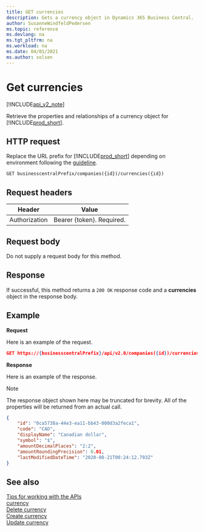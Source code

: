 ```yaml
---
title: GET currencies  
description: Gets a currency object in Dynamics 365 Business Central.
author: SusanneWindfeldPedersen
ms.topic: reference
ms.devlang: na
ms.tgt_pltfrm: na
ms.workload: na
ms.date: 04/01/2021
ms.author: solsen
---
```


# Get currencies

[!INCLUDE[api_v2_note](../../../includes/api_v2_note.md)]

Retrieve the properties and relationships of a currency object for [!INCLUDE[prod_short](../../../includes/prod_short.md)].

## HTTP request
Replace the URL prefix for [!INCLUDE[prod_short](../../../includes/prod_short.md)] depending on environment following the [guideline](../endpoints-apis-for-dynamics.md).

```
GET businesscentralPrefix/companies({id})/currencies({id})
```

## Request headers

|Header|Value|
|------|-----|
|Authorization  |Bearer {token}. Required. |

## Request body
Do not supply a request body for this method.

## Response
If successful, this method returns a ```200 OK``` response code and a **currencies** object in the response body.

## Example

**Request**

Here is an example of the request.

```json
GET https://{businesscentralPrefix}/api/v2.0/companies({id})/currencies({id})
```

**Response**

Here is an example of the response. 

> [!NOTE]  
>   The response object shown here may be truncated for brevity. All of the properties will be returned from an actual call.

```json
{
    "id": "0ca5738a-44e3-ea11-bb43-000d3a2feca1",
    "code": "CAD",
    "displayName": "Canadian dollar",
    "symbol": "$",
    "amountDecimalPlaces": "2:2",
    "amountRoundingPrecision": 0.01,
    "lastModifiedDateTime": "2020-08-21T00:24:12.793Z"
}
```

## See also
[Tips for working with the APIs](../../../developer/devenv-connect-apps-tips.md)    
[currency](../resources/dynamics_currency.md)    
[Delete currency](dynamics_currency_Delete.md)    
[Create currency](dynamics_currency_Create.md)    
[Update currency](dynamics_currency_Update.md)    
